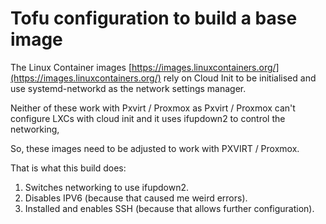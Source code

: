 # Tofu configuration to build a base image

The Linux Container images [https://images.linuxcontainers.org/](https://images.linuxcontainers.org/)
rely on Cloud Init to be initialised and use systemd-networkd as the network settings manager.

Neither of these work with Pxvirt / Proxmox as Pxvirt / Proxmox can't configure LXCs with cloud init and it uses ifupdown2 to control the networking,

So, these images need to be adjusted to work with PXVIRT / Proxmox.

That is what this build does:

1. Switches networking to use ifupdown2.
2. Disables IPV6 (because that caused me weird errors).
3. Installed and enables SSH (because that allows further configuration).
